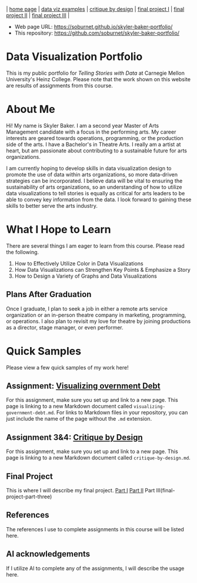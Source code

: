 | [home page](https://soburnet.github.io/skyler-baker-portfolio/) | [data viz examples](dataviz-examples) | [critique by design](critique-by-design) | [final project I](final-project-part-one) | [final project II](final-project-part-two) | [final project III](final-project-part-three) |

- Web page URL: https://soburnet.github.io/skyler-baker-portfolio/
- This repository: https://github.com/soburnet/skyler-baker-portfolio/

# Data Visualization Portfolio
This is my public portfolio for *Telling Stories with Data* at Carnegie Mellon University's Heinz College. Please note that the work shown on this website are results of assignments from this course. 

# About Me 
Hi! My name is Skyler Baker. I am a second year Master of Arts Management candidate with a focus in the performing arts. My career interests are geared towards operations, programming, or the production side of the arts. I have a Bachelor's in Theatre Arts. I really am a artist at heart, but am passionate about contributing to a sustainable future for arts organizations.

I am currently hoping to develop skills in data visualization design to promote the use of data within arts organizations, so more data-driven strategies can be incorporated. I believe data will be vital to ensuring the sustainability of arts organizations, so an understanding of how to utilize data visualizations to tell stories is equally as critical for arts leaders to be able to convey key information from the data. I look forward to gaining these skills to better serve the arts industry. 

# What I Hope to Learn 
There are several things I am eager to learn from this course. Please read the following. 

1. How to Effectively Utilize Color in Data Visualizations 
2. How Data Visualizations can Strengthen Key Points & Emphasize a Story  
3. How to Design a Variety of Graphs and Data Visualizations

## Plans After Graduation 
Once I graduate, I plan to seek a job in either a remote arts service organization or an in-person theatre company in marketing, programming, or operations. I also plan to revisit my love for theatre by joining productions as a director, stage manager, or even performer. 

# Quick Samples
Please view a few quick samples of my work here! 

## Assignment: [Visualizing overnment Debt](visualizing-government-debt)
For this assignment, make sure you set up and link to a new page.  This page is linking to a new Markdown document called `visualizing-government-debt.md`.  For links to Markdown files in your repository, you can just include the name of the page without the `.md` extension. 

## Assignment 3&4: [Critique by Design](critique-by-design)
For this assignment, make sure you set up and link to a new page.  This page is linking to a new Markdown document called `critique-by-design.md`.  

## Final Project
This is where I will describe my final project. 
[Part I](final-project-part-one)
[Part II](final-project-part-two)
Part III(final-project-part-three)

## References
The references I use to complete assignments in this course will be listed here. 

## AI acknowledgements
If I utilize AI to complete any of the assignments, I will describe the usage here. 


